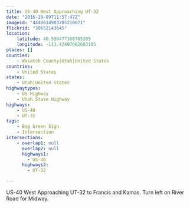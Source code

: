 ```yaml
---
title: US-40 West Approaching UT-32
date: "2016-10-09T11:57:47Z"
imageid: "4440614903285210071"
flickrid: "30652143645"
location:
    latitude: 40.556477168765205
    longitude: -111.42497062683105
places: []
counties:
    - Wasatch County|Utah|United States
countries:
    - United States
states:
    - Utah|United States
highwaytypes:
    - US Highway
    - Utah State Highway
highways:
    - US-40
    - UT-32
tags:
    - Big Green Sign
    - Intersection
intersections:
    - overlap1: null
      overlap2: null
      highways1:
        - US-40
      highways2:
        - UT-32

---
```

US-40 West Approaching UT-32 to Francis and Kamas.  Turn left on River Road for Midway.